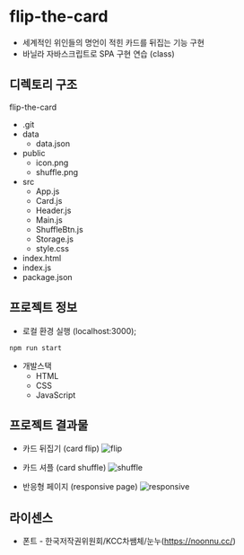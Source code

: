 # flip-the-card
- 세계적인 위인들의 명언이 적힌 카드를 뒤집는 기능 구현
- 바닐라 자바스크립트로 SPA 구현 연습 (class)

## 디렉토리 구조
flip-the-card
 * .git
 * data
   * data.json
 * public
   * icon.png
   * shuffle.png
 * src
   * App.js
   * Card.js
   * Header.js
   * Main.js
   * ShuffleBtn.js
   * Storage.js
   * style.css
 * index.html
 * index.js
 * package.json

## 프로젝트 정보
- 로컬 환경 실행 (localhost:3000);
```
npm run start
```

- 개발스택
  - HTML
  - CSS
  - JavaScript

## 프로젝트 결과물
- 카드 뒤집기 (card flip)
  ![flip](https://github.com/DeongGu/flip-the-card/assets/95382684/8defca45-b5c2-4423-808a-1fcb4551784d)

- 카드 셔플 (card shuffle)
 ![shuffle](https://github.com/DeongGu/flip-the-card/assets/95382684/e26019ff-8138-4b4a-b72f-576110c2b4b5)

- 반응형 페이지 (responsive page)
  ![responsive](https://github.com/DeongGu/flip-the-card/assets/95382684/d1aae050-8970-46ce-8614-de3ff8415d19)

## 라이센스
- 폰트 - 한국저작권위원회/KCC차쌤체/눈누(https://noonnu.cc/)
